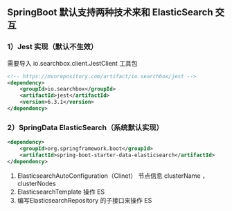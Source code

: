## SpringBoot 默认支持两种技术来和 ElasticSearch 交互

### 1）Jest 实现（默认不生效）
需要导入 io.searchbox.client.JestClient 工具包
```xml
<!-- https://mvnrepository.com/artifact/io.searchbox/jest -->
<dependency>
    <groupId>io.searchbox</groupId>
    <artifactId>jest</artifactId>
    <version>6.3.1</version>
</dependency>
```


### 2）SpringData ElasticSearch（系统默认实现）
```xml
<dependency>
    <groupId>org.springframework.boot</groupId>
    <artifactId>spring-boot-starter-data-elasticsearch</artifactId>
</dependency>
```

1) ElasticsearchAutoConfiguration（Clinet） 节点信息 clusterName ，clusterNodes
2) ElasticsearchTemplate 操作 ES
3) 编写ElasticsearchRepository 的子接口来操作 ES